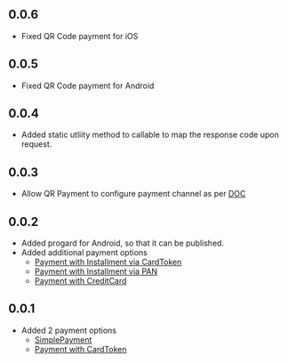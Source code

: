 ## 0.0.6

* Fixed QR Code payment for iOS

## 0.0.5

* Fixed QR Code payment for Android

## 0.0.4

* Added static utliity method to callable to map the response code upon request.

## 0.0.3

* Allow QR Payment to configure payment channel as per [DOC](https://developer.2c2p.com/docs/reference-payment-channels#section-qr-payment-qrc-csqr-thqr-sgqr)

## 0.0.2

* Added progard for Android, so that it can be published.
* Added additional payment options
  * [Payment with Installment via CardToken](https://developer.2c2p.com/v4.0.2/docs/sdk-installment-payment-plan)
  * [Payment with Installment via PAN](https://developer.2c2p.com/v4.0.2/docs/sdk-installment-payment-plan)
  * [Payment with CreditCard](https://developer.2c2p.com/v4.0.2/docs/sdk-method-qr-payment)

## 0.0.1

* Added 2 payment options
  * [SimplePayment](https://developer.2c2p.com/v4.0.2/docs/sdk-payment-authorization)
  * [Payment with CardToken](https://developer.2c2p.com/v4.0.2/docs/sdk-payment-with-card-token)

